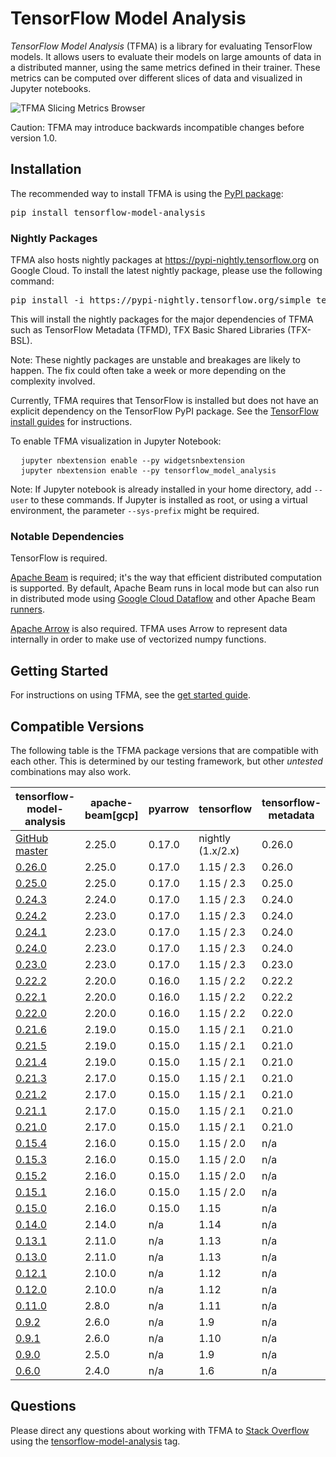# TensorFlow Model Analysis

*TensorFlow Model Analysis* (TFMA) is a library for evaluating TensorFlow
models. It allows users to evaluate their models on large amounts of data in a
distributed manner, using the same metrics defined in their trainer. These
metrics can be computed over different slices of data and visualized in Jupyter
notebooks.

![TFMA Slicing Metrics Browser](./images/tfma-slicing-metrics-browser.gif)

Caution: TFMA may introduce backwards incompatible changes before version 1.0.

## Installation

The recommended way to install TFMA is using the
[PyPI package](https://pypi.org/project/tensorflow-model-analysis/):

<pre class="devsite-terminal devsite-click-to-copy">
pip install tensorflow-model-analysis
</pre>

### Nightly Packages

TFMA also hosts nightly packages at https://pypi-nightly.tensorflow.org on
Google Cloud. To install the latest nightly package, please use the following
command:

<pre class="devsite-terminal devsite-click-to-copy">
pip install -i https://pypi-nightly.tensorflow.org/simple tensorflow-model-analysis
</pre>

This will install the nightly packages for the major dependencies of TFMA such
as TensorFlow Metadata (TFMD), TFX Basic Shared Libraries (TFX-BSL).

Note: These nightly packages are unstable and breakages are likely to happen.
The fix could often take a week or more depending on the complexity involved.

Currently, TFMA requires that TensorFlow is installed but does not have an
explicit dependency on the TensorFlow PyPI package. See the
[TensorFlow install guides](https://www.tensorflow.org/install) for
instructions.

To enable TFMA visualization in Jupyter Notebook:

<pre class="prettyprint">
  <code class="devsite-terminal">jupyter nbextension enable --py widgetsnbextension</code>
  <code class="devsite-terminal">jupyter nbextension enable --py tensorflow_model_analysis</code>
</pre>

Note: If Jupyter notebook is already installed in your home directory, add
`--user` to these commands. If Jupyter is installed as root, or using a virtual
environment, the parameter `--sys-prefix` might be required.

### Notable Dependencies

TensorFlow is required.

[Apache Beam](https://beam.apache.org/) is required; it's the way that efficient
distributed computation is supported. By default, Apache Beam runs in local
mode but can also run in distributed mode using
[Google Cloud Dataflow](https://cloud.google.com/dataflow/) and other Apache
Beam
[runners](https://beam.apache.org/documentation/runners/capability-matrix/).

[Apache Arrow](https://arrow.apache.org/) is also required. TFMA uses Arrow to
represent data internally in order to make use of vectorized numpy functions.

## Getting Started

For instructions on using TFMA, see the [get started guide](./get_started).

## Compatible Versions

The following table is the TFMA package versions that are compatible with each
other. This is determined by our testing framework, but other *untested*
combinations may also work.

tensorflow-model-analysis                                                            | apache-beam[gcp] | pyarrow | tensorflow        | tensorflow-metadata | tfx-bsl
------------------------------------------------------------------------------------ | ---------------- | ------- | ----------------- | ------------------- | -------
[GitHub master](https://github.com/tensorflow/model-analysis/blob/master/RELEASE.md) | 2.25.0           | 0.17.0  | nightly (1.x/2.x) | 0.26.0              | 0.26.0
[0.26.0](https://github.com/tensorflow/model-analysis/blob/v0.26.0/RELEASE.md)       | 2.25.0           | 0.17.0  | 1.15 / 2.3        | 0.26.0              | 0.26.0
[0.25.0](https://github.com/tensorflow/model-analysis/blob/v0.25.0/RELEASE.md)       | 2.25.0           | 0.17.0  | 1.15 / 2.3        | 0.25.0              | 0.25.0
[0.24.3](https://github.com/tensorflow/model-analysis/blob/v0.24.3/RELEASE.md)       | 2.24.0           | 0.17.0  | 1.15 / 2.3        | 0.24.0              | 0.24.1
[0.24.2](https://github.com/tensorflow/model-analysis/blob/v0.24.2/RELEASE.md)       | 2.23.0           | 0.17.0  | 1.15 / 2.3        | 0.24.0              | 0.24.0
[0.24.1](https://github.com/tensorflow/model-analysis/blob/v0.24.1/RELEASE.md)       | 2.23.0           | 0.17.0  | 1.15 / 2.3        | 0.24.0              | 0.24.0
[0.24.0](https://github.com/tensorflow/model-analysis/blob/v0.24.0/RELEASE.md)       | 2.23.0           | 0.17.0  | 1.15 / 2.3        | 0.24.0              | 0.24.0
[0.23.0](https://github.com/tensorflow/model-analysis/blob/v0.23.0/RELEASE.md)       | 2.23.0           | 0.17.0  | 1.15 / 2.3        | 0.23.0              | 0.23.0
[0.22.2](https://github.com/tensorflow/model-analysis/blob/v0.22.2/RELEASE.md)       | 2.20.0           | 0.16.0  | 1.15 / 2.2        | 0.22.2              | 0.22.0
[0.22.1](https://github.com/tensorflow/model-analysis/blob/v0.22.1/RELEASE.md)       | 2.20.0           | 0.16.0  | 1.15 / 2.2        | 0.22.2              | 0.22.0
[0.22.0](https://github.com/tensorflow/model-analysis/blob/v0.22.0/RELEASE.md)       | 2.20.0           | 0.16.0  | 1.15 / 2.2        | 0.22.0              | 0.22.0
[0.21.6](https://github.com/tensorflow/model-analysis/blob/v0.21.6/RELEASE.md)       | 2.19.0           | 0.15.0  | 1.15 / 2.1        | 0.21.0              | 0.21.3
[0.21.5](https://github.com/tensorflow/model-analysis/blob/v0.21.5/RELEASE.md)       | 2.19.0           | 0.15.0  | 1.15 / 2.1        | 0.21.0              | 0.21.3
[0.21.4](https://github.com/tensorflow/model-analysis/blob/v0.21.4/RELEASE.md)       | 2.19.0           | 0.15.0  | 1.15 / 2.1        | 0.21.0              | 0.21.3
[0.21.3](https://github.com/tensorflow/model-analysis/blob/v0.21.3/RELEASE.md)       | 2.17.0           | 0.15.0  | 1.15 / 2.1        | 0.21.0              | 0.21.0
[0.21.2](https://github.com/tensorflow/model-analysis/blob/v0.21.2/RELEASE.md)       | 2.17.0           | 0.15.0  | 1.15 / 2.1        | 0.21.0              | 0.21.0
[0.21.1](https://github.com/tensorflow/model-analysis/blob/v0.21.1/RELEASE.md)       | 2.17.0           | 0.15.0  | 1.15 / 2.1        | 0.21.0              | 0.21.0
[0.21.0](https://github.com/tensorflow/model-analysis/blob/v0.21.0/RELEASE.md)       | 2.17.0           | 0.15.0  | 1.15 / 2.1        | 0.21.0              | 0.21.0
[0.15.4](https://github.com/tensorflow/model-analysis/blob/v0.15.4/RELEASE.md)       | 2.16.0           | 0.15.0  | 1.15 / 2.0        | n/a                 | 0.15.1
[0.15.3](https://github.com/tensorflow/model-analysis/blob/v0.15.3/RELEASE.md)       | 2.16.0           | 0.15.0  | 1.15 / 2.0        | n/a                 | 0.15.1
[0.15.2](https://github.com/tensorflow/model-analysis/blob/v0.15.2/RELEASE.md)       | 2.16.0           | 0.15.0  | 1.15 / 2.0        | n/a                 | 0.15.1
[0.15.1](https://github.com/tensorflow/model-analysis/blob/v0.15.1/RELEASE.md)       | 2.16.0           | 0.15.0  | 1.15 / 2.0        | n/a                 | 0.15.0
[0.15.0](https://github.com/tensorflow/model-analysis/blob/v0.15.0/RELEASE.md)       | 2.16.0           | 0.15.0  | 1.15              | n/a                 | n/a
[0.14.0](https://github.com/tensorflow/model-analysis/blob/v0.14.0/RELEASE.md)       | 2.14.0           | n/a     | 1.14              | n/a                 | n/a
[0.13.1](https://github.com/tensorflow/model-analysis/blob/v0.13.1/RELEASE.md)       | 2.11.0           | n/a     | 1.13              | n/a                 | n/a
[0.13.0](https://github.com/tensorflow/model-analysis/blob/v0.13.0/RELEASE.md)       | 2.11.0           | n/a     | 1.13              | n/a                 | n/a
[0.12.1](https://github.com/tensorflow/model-analysis/blob/v0.12.1/RELEASE.md)       | 2.10.0           | n/a     | 1.12              | n/a                 | n/a
[0.12.0](https://github.com/tensorflow/model-analysis/blob/v0.12.0/RELEASE.md)       | 2.10.0           | n/a     | 1.12              | n/a                 | n/a
[0.11.0](https://github.com/tensorflow/model-analysis/blob/v0.11.0/RELEASE.md)       | 2.8.0            | n/a     | 1.11              | n/a                 | n/a
[0.9.2](https://github.com/tensorflow/model-analysis/blob/v0.9.2/RELEASE.md)         | 2.6.0            | n/a     | 1.9               | n/a                 | n/a
[0.9.1](https://github.com/tensorflow/model-analysis/blob/v0.9.1/RELEASE.md)         | 2.6.0            | n/a     | 1.10              | n/a                 | n/a
[0.9.0](https://github.com/tensorflow/model-analysis/blob/v0.9.0/RELEASE.md)         | 2.5.0            | n/a     | 1.9               | n/a                 | n/a
[0.6.0](https://github.com/tensorflow/model-analysis/blob/v0.6.0/RELEASE.md)         | 2.4.0            | n/a     | 1.6               | n/a                 | n/a

## Questions

Please direct any questions about working with TFMA to
[Stack Overflow](https://stackoverflow.com) using the
[tensorflow-model-analysis](https://stackoverflow.com/questions/tagged/tensorflow-model-analysis)
tag.
